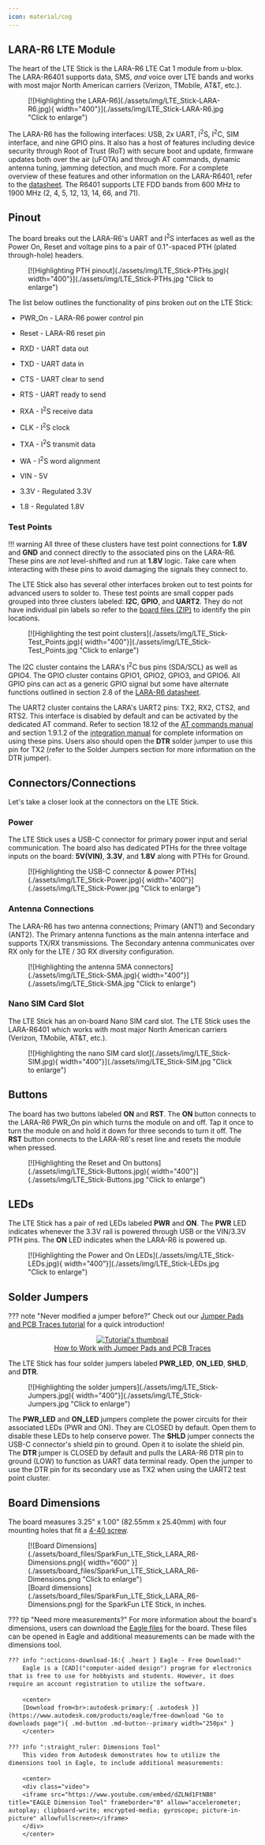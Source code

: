 ```yaml
---
icon: material/cog
---
```


## LARA-R6 LTE Module

The heart of the LTE Stick is the LARA-R6 LTE Cat 1 module from u-blox. The LARA-R6401 supports data, SMS, <i>and</i> voice over LTE bands and works with most major North American carriers (Verizon, TMobile, AT&T, etc.). 

<figure markdown>
[![Highlighting the LARA-R6](./assets/img/LTE_Stick-LARA-R6.jpg){  width="400"}](./assets/img/LTE_Stick-LARA-R6.jpg "Click to enlarge")
</figure>

The LARA-R6 has the following interfaces: USB, 2x UART, I<sup>2</sup>S, I<sup>2</sup>C, SIM interface, and nine GPIO pins. It also has a host of features including device security through Root of Trust (RoT) with secure boot and update, firmware updates both over the air (uFOTA) and through AT commands, dynamic antenna tuning, jamming detection, and much more. For a complete overview of these features and other information on the LARA-R6401, refer to the [datasheet](./assets/component_documentation/LARA-R6-Datasheet.pdf). The R6401 supports LTE FDD bands from 600 MHz to 1900 MHz (2, 4, 5, 12, 13, 14, 66, and 71).

## Pinout

The board breaks out the LARA-R6's UART and I<sup>2</sup>S interfaces as well as the Power On, Reset and voltage pins to a pair of 0.1"-spaced PTH (plated through-hole) headers.

<figure markdown>
[![Highlighting PTH pinout](./assets/img/LTE_Stick-PTHs.jpg){  width="400"}](./assets/img/LTE_Stick-PTHs.jpg "Click to enlarge")
</figure>

The list below outlines the functionality of pins broken out on the LTE Stick:

  * PWR_On - LARA-R6 power control pin
  * Reset - LARA-R6 reset pin
  * RXD - UART data out
  * TXD - UART data in
  * CTS - UART clear to send
  * RTS - UART ready to send
  * RXA - I<sup>2</sup>S receive data
  * CLK - I<sup>2</sup>S clock
  * TXA - I<sup>2</sup>S transmit data
  * WA - I<sup>2</sup>S word alignment

  * VIN - 5V 
  * 3.3V - Regulated 3.3V
  * 1.8 - Regulated 1.8V  
 
### Test Points

!!! warning
	All three of these clusters have test point connections for <b>1.8V</b> and <b>GND</b> and connect directly to the associated pins on the LARA-R6. These pins are <i>not</i> level-shifted and run at <b>1.8V</b> logic. Take care when interacting with these pins to avoid damaging the signals they connect to.

The LTE Stick also has several other interfaces broken out to test points for advanced users to solder to. These test points are small copper pads grouped into three clusters labeled: <b>I2C</b>, <b>GPIO</b>, and <b>UART2</b>. They do not have individual pin labels so refer to the [board files (ZIP)](./assets/board_files/SparkFun_LTE_Stick_LARA_R6.zip) to identify the pin locations.

<figure markdown>
[![Highlighting the test point clusters](./assets/img/LTE_Stick-Test_Points.jpg){  width="400"}](./assets/img/LTE_Stick-Test_Points.jpg "Click to enlarge")
</figure>

The I2C cluster contains the LARA's I<sup>2</sup>C bus pins (SDA/SCL) as well as GPIO4. The GPIO cluster contains GPIO1, GPIO2, GPIO3, and GPIO6. All GPIO pins can act as a generic GPIO signal but some have alternate functions outlined in section 2.8 of the [LARA-R6 datasheet](./assets/component_documentation/LARA-R6-Datasheet.pdf). 

The UART2 cluster contains the LARA's UART2 pins: TX2, RX2, CTS2, and RTS2. This interface is disabled by default and can be activated by the dedicated AT command. Refer to section 18.12 of the [AT commands manual](./assets/component_documentation/LARA-R6-L6-AT-Commands.pdf) and section 1.9.1.2 of the [integration manual](./assets/component_documentation/LARA-R6-L6-Integration-Manual.pdf) for complete information on using these pins. Users also should open the <b>DTR</b> solder jumper to use this pin for TX2 (refer to the Solder Jumpers section for more information on the DTR jumper).

## Connectors/Connections

Let's take a closer look at the connectors on the LTE Stick.

### Power

The LTE Stick uses a USB-C connector for primary power input and serial communication. The board also has dedicated PTHs for the three voltage inputs on the board: <b>5V(VIN)</b>, <b>3.3V</b>, and <b>1.8V</b> along with PTHs for Ground.

<figure markdown>
[![Highlighting the USB-C connector & power PTHs](./assets/img/LTE_Stick-Power.jpg){  width="400"}](./assets/img/LTE_Stick-Power.jpg "Click to enlarge")
</figure>

### Antenna Connections

The LARA-R6 has two antenna connections; Primary (ANT1) and Secondary (ANT2). The Primary antenna functions as the main antenna interface and supports TX/RX transmissions. The Secondary antenna communicates over RX only for the LTE / 3G RX diversity configuration. 

<figure markdown>
[![Highlighting the antenna SMA connectors](./assets/img/LTE_Stick-SMA.jpg){  width="400"}](./assets/img/LTE_Stick-SMA.jpg "Click to enlarge")
</figure>

### Nano SIM Card Slot

The LTE Stick has an on-board Nano SIM card slot. The LTE Stick uses the LARA-R6401 which works with most major North American carriers (Verizon, TMobile, AT&T, etc.).   

<figure markdown>
[![Highlighting the nano SIM card slot](./assets/img/LTE_Stick-SIM.jpg){  width="400"}](./assets/img/LTE_Stick-SIM.jpg "Click to enlarge")
</figure>

## Buttons

The board has two buttons labeled <b>ON</b> and <b>RST</b>. The <b>ON</b> button connects to the LARA-R6 PWR_On pin which turns the module on and off. Tap it once to turn the module on and hold it down for three seconds to turn it off. The <b>RST</b> button connects to the LARA-R6's reset line and resets the module when pressed.

<figure markdown>
[![Highlighting the Reset and On buttons](./assets/img/LTE_Stick-Buttons.jpg){  width="400"}](./assets/img/LTE_Stick-Buttons.jpg "Click to enlarge")
</figure>

## LEDs

The LTE Stick has a pair of red LEDs labeled <b>PWR</b> and <b>ON</b>. The <b>PWR</b> LED indicates whenever the 3.3V rail is powered through USB or the VIN/3.3V PTH pins. The <b>ON</b> LED indicates when the LARA-R6 is powered up. 

<figure markdown>
[![Highlighting the Power and On LEDs](./assets/img/LTE_Stick-LEDs.jpg){  width="400"}](./assets/img/LTE_Stick-LEDs.jpg "Click to enlarge")
</figure>

## Solder Jumpers

??? note "Never modified a jumper before?"
	Check out our <a href="https://learn.sparkfun.com/tutorials/664">Jumper Pads and PCB Traces tutorial</a> for a quick introduction!
	<p align="center">
		<a href="https://learn.sparkfun.com/tutorials/664">
		<img src="https://cdn.sparkfun.com/c/264-148/assets/learn_tutorials/6/6/4/PCB_TraceCutLumenati.jpg" alt="Tutorial's thumbnail"><br>
        How to Work with Jumper Pads and PCB Traces</a>
	</p>

The LTE Stick has four solder jumpers labeled <b>PWR_LED</b>, <b>ON_LED</b>, <b>SHLD</b>, and <b>DTR</b>. 

<figure markdown>
[![Highlighting the solder jumpers](./assets/img/LTE_Stick-Jumpers.jpg){  width="400"}](./assets/img/LTE_Stick-Jumpers.jpg "Click to enlarge")
</figure>

The <b>PWR_LED</b> and <b>ON_LED</b> jumpers complete the power circuits for their associated LEDs (PWR and ON). They are CLOSED by default. Open them to disable these LEDs to help conserve power. The <b>SHLD</b> jumper connects the USB-C connector's shield pin to ground. Open it to isolate the shield pin. The <b>DTR</b> jumper is CLOSED by default and pulls the LARA-R6 DTR pin to ground (LOW) to function as UART data terminal ready. Open the jumper to use the DTR pin for its secondary use as TX2 when using the UART2 test point cluster.

## Board Dimensions

The board measures 3.25" x 1.00" (82.55mm x 25.40mm) with four mounting holes that fit a [4-40 screw](https://www.sparkfun.com/products/10453).

<figure markdown>
[![Board Dimensions](./assets/board_files/SparkFun_LTE_Stick_LARA_R6-Dimensions.png){ width="600" }](./assets/board_files/SparkFun_LTE_Stick_LARA_R6-Dimensions.png "Click to enlarge")
<figcaption markdown>
[Board dimensions](./assets/board_files/SparkFun_LTE_Stick_LARA_R6-Dimensions.png) for the SparkFun LTE Stick, in inches.
</figcaption>
</figure>


??? tip "Need more measurements?"
	For more information about the board's dimensions, users can download the [Eagle files](./assets/board_files/SparkFun_LTE_Stick_LARA_R6.zip) for the board. These files can be opened in Eagle and additional measurements can be made with the dimensions tool.

	??? info ":octicons-download-16:{ .heart } Eagle - Free Download!"
		Eagle is a [CAD]("computer-aided design") program for electronics that is free to use for hobbyists and students. However, it does require an account registration to utilize the software.

		<center>
		[Download from<br>:autodesk-primary:{ .autodesk }](https://www.autodesk.com/products/eagle/free-download "Go to downloads page"){ .md-button .md-button--primary width="250px" }
		</center>
	
	??? info ":straight_ruler: Dimensions Tool"
		This video from Autodesk demonstrates how to utilize the dimensions tool in Eagle, to include additional measurements:

		<center>
		<div class="video">
		<iframe src="https://www.youtube.com/embed/dZLNd1FtNB8" title="EAGLE Dimension Tool" frameborder="0" allow="accelerometer; autoplay; clipboard-write; encrypted-media; gyroscope; picture-in-picture" allowfullscreen></iframe>
		</div>
		</center>